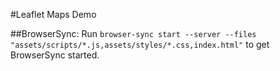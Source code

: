 #Leaflet Maps Demo

##BrowserSync:
Run `browser-sync start --server --files "assets/scripts/*.js,assets/styles/*.css,index.html"` to get BrowserSync started.
